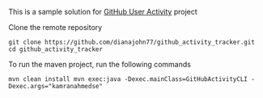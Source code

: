 This is a sample solution for [GitHub User Activity](https://roadmap.sh/projects/github-user-activity) project

Clone the remote repository 

`git clone https://github.com/dianajohn77/github_activity_tracker.git
cd github_activity_tracker`

To run the maven project, run the following commands

`mvn clean install
mvn exec:java -Dexec.mainClass=GitHubActivityCLI -Dexec.args="kamranahmedse"`
